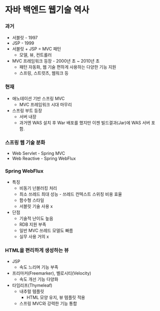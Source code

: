 # 자바 백엔드 웹기술 역사

### 과거
* 서블릿 - 1997
* JSP - 1999
* 서블릿 + JSP = MVC 패턴
  * 모델, 뷰, 컨트롤러
* MVC 프레임워크 등장 - 2000년 초 ~ 2010년 초
  * 패턴 자동화, 웹 기술 편하게 사용하는 다양한 기능 지원
  * 스프링, 스트럿츠, 웹워크 등

### 현재
* 애노테이션 기반 스프링 MVC
  * MVC 프레임워크 시대 마무리
* 스프링 부트 등장
  * 서버 내장
  * 과거엔 WAS 설치 후 War 배포를 했지만 이젠 빌드결과(Jar)에 WAS 서버 포함.

### 스프링 웹 기술 분화
* Web Servlet - Spring MVC
* Web Reactive - Spring WebFlux

### Spring WebFlux
* 특징
  * 비동기 넌블러킹 처리
  * 최소 쓰레드 최대 성능 - 쓰레드 컨텍스트 스위칭 비용 효율
  * 함수형 스타일
  * 서블릿 기술 사용 x
* 단점
  * 기술적 난이도 높음
  * RDB 지원 부족
  * 일반 MVC 쓰레드 모델도 빠름
  * 실무 사용 거의 x

### HTML을 편리하게 생성하는 뷰
* JSP
  * 속도 느리며 기능 부족
* 프리마커(Freemarker), 벨로시티(Velocity)
  * 속도 개선 기능 다양화
* 타임리프(Thymeleaf)
  * 내추럴 템플릿
    * HTML 모양 유지, 뷰 템플릿 적용
  * 스프링 MVC와 강력한 기능 통합